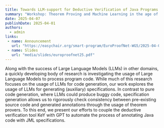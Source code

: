 ```yaml
---
title: Towards LLM-support for Deductive Verification of Java Programs
summary: "Workshop: Theorem Proving and Machine Learning in the age of LLMs (Edinburgh, UK)"
date: 2025-04-07
publishDate: 2025-04-01
authors:
  - admin
links:
 - name: Announcement
   url: "https://easychair.org/smart-program/EuroProofNet-WG5/2025-04-07.html#talk:276425"
 - name: Slides
   url: "media/slides/europroofnet25.pdf"
---
```

Along with the success of Large Language Models (LLMs) in other domains, a quickly developing body of research is investigating the usage of Large Language Models to process program code. While much of this research focuses on the usage of LLMs for code generation, our work explores the usage of LLMs for generating (auxiliary) specifications. In contrast to pure code generation, where LLMs could produce buggy code, specification generation allows us to rigorously check consistency between pre-existing source code and generated annotations through the usage of theorem provers. To this end, we present our efforts to couple the deductive verification tool KeY with GPT to automate the process of annotating Java code with JML specifications.
